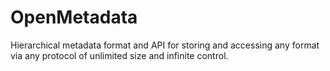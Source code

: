 OpenMetadata
=============

Hierarchical metadata format and API for storing and accessing any format via any protocol of unlimited size and infinite control.
